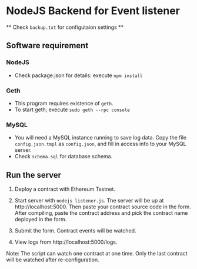 NodeJS Backend for Event listener
================

** Check `backup.txt` for configutaion settings **


## Software requirement

### NodeJS
- Check package.json for details: execute `npm install`

### Geth
- This program requires existence of `geth`.
- To start geth, execute `sudo geth --rpc console`

### MySQL
- You will need a MySQL instance running to save log data. Copy the file `config.json.tmpl` as `config.json`, and fill in access info to your MySQL server.
- Check `schema.sql` for database schema.


## Run the server

1. Deploy a contract with Ethereum Testnet.

2. Start server with `nodejs listener.js`. The server will be up at http://localhost:5000. Then paste your contract source code in the form. After compiling, paste the contract address and pick the contract name deployed in the form.

3. Submit the form. Contract events will be watched.

4. View logs from http://localhost:5000/logs.

Note: The script can watch one contract at one time. Only the last contract will be watched after re-configuration.
